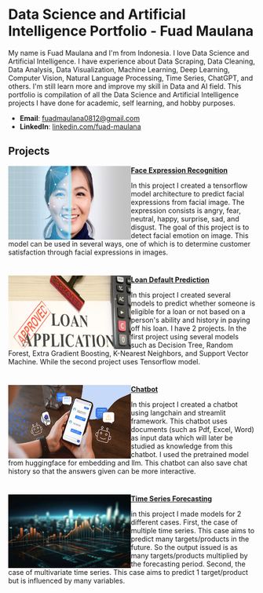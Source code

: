 # Data Science and Artificial Intelligence Portfolio - Fuad Maulana
My name is Fuad Maulana and I'm from Indonesia. I love Data Science and Artificial Intelligence. I have experience about Data Scraping, Data Cleaning, Data Analysis, Data Visualization, Machine Learning, Deep Learning, Computer Vision, Natural Language Processing, Time Series, ChatGPT, and others. I'm still learn more and improve my skill in Data and AI field. This portfolio is compilation of all the Data Science and Artificial Intelligence projects I have done for academic, self learning, and hobby purposes.
- **Email**: [fuadmaulana0812@gmail.com](fuadmaulana0812@gmail.com)
- **LinkedIn**: [linkedin.com/fuad-maulana](https://www.linkedin.com/in/fuad-maulana)

## Projects

<img align="left" width="250" height="150" src="https://github.com/fuadmaulana0812/MyPortfolio/blob/8443dade17e7885edab399970c23831891004275/Images/face-expression-recognition.jpg"> **[Face Expression Recognition](https://github.com/fuadmaulana0812/MyPortfolio/tree/76f76037f0ae0559fab32f388c9d254f3f78fc33/Projects/Face%20Expression%20Recognition)**

In this project I created a tensorflow model architecture to predict facial expressions from facial image. The expression consists is angry, fear, neutral, happy, surprise, sad, and disgust. The goal of this project is to detect facial emotion on image. This model can be used in several ways, one of which is to determine customer satisfaction through facial expressions in images.

#

<img align="left" width="250" height="150" src="https://github.com/fuadmaulana0812/MyPortfolio/blob/687c64c91eb81bef18d246a9e8135e2eccfd768c/Images/credit_loan.jpg"> **[Loan Default Prediction](https://github.com/fuadmaulana0812/MyPortfolio/tree/bdda3a20ef020c2b22260c6ebdffbda3bebb8697/Projects/Loan%20Default%20Prediction)**

In this project I created several models to predict whether someone is eligible for a loan or not based on a person's ability and history in paying off his loan. I have 2 projects. In the first project using several models such as Decision Tree, Random Forest, Extra Gradient Boosting, K-Nearest Neighbors, and Support Vector Machine. While the second project uses Tensorflow model.

#

<img align="left" width="250" height="150" src="https://github.com/fuadmaulana0812/MyPortfolio/blob/b3b5e6335c6da9e4c880c30f06c2f9f607888fea/Images/chatbot.png"> **[Chatbot](https://github.com/fuadmaulana0812/MyPortfolio/tree/840e04a312ad97405dfea1cb326b7349de5e743d/Projects/Chatbot)**

In this project I created a chatbot using langchain and streamlit framework. This chatbot uses documents (such as Pdf, Excel, Word) as input data which will later be studied as knowledge from this chatbot. I used the pretrained model from huggingface for embedding and llm. This chatbot can also save chat history so that the answers given can be more interactive.

# 

<img align="left" width="250" height="150" src="https://github.com/fuadmaulana0812/MyPortfolio/blob/cac408f3bb3f7eb389aa7b77215cace2905f199b/Images/forecasting.png"> **[Time Series Forecasting](https://github.com/fuadmaulana0812/MyPortfolio/tree/749652e3b6acbefdd8fa843ffa1f8949aa0e528e/Projects/Time%20Series%20Forecasting)**

in this project I made models for 2 different cases. First, the case of multiple time series. This case aims to predict many targets/products in the future. So the output issued is as many targets/products multiplied by the forecasting period. Second, the case of multivariate time series. This case aims to predict 1 target/product but is influenced by many variables.

#